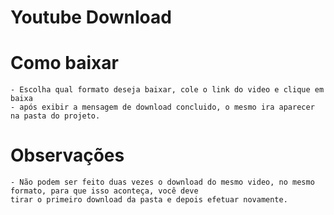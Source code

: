 # Youtube Download

# Como baixar
    - Escolha qual formato deseja baixar, cole o link do video e clique em baixa
    - após exibir a mensagem de download concluido, o mesmo ira aparecer na pasta do projeto.

# Observações
    - Não podem ser feito duas vezes o download do mesmo video, no mesmo formato, para que isso aconteça, você deve
    tirar o primeiro download da pasta e depois efetuar novamente.